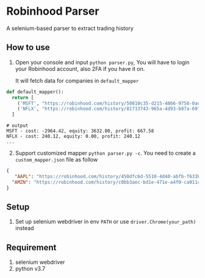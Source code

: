 # Robinhood Parser
A selenium-based parser to extract trading history

## How to use
1. Open your console and input `python parser.py`, You will have to login your Robinhood account, also 2FA if you have it on.

    It will fetch data for companies in `default_mapper` 

```python
def default_mapper():
  return [ 
    ('MSFT', "https://robinhood.com/history/50810c35-d215-4866-9758-0ada4ac79ffa"),
    ('NFLX', "https://robinhood.com/history/81733743-965a-4d93-b87a-6973cb9efd34"),
  ]
```

```
# output
MSFT - cost: -2964.42, equity: 3632.00, profit: 667.58
NFLX - cost: 240.12, equity: 0.00, profit: 240.12
...
```
2. Support customized mapper `python parser.py -c`. You need to create a `custom_mapper.json` file as follow
```json
{
   "AAPL": "https://robinhood.com/history/450dfc6d-5510-4d40-abfb-f633b7d9be3e",
  "AMZN": "https://robinhood.com/history/c0bb3aec-bd1e-471e-a4f0-ca011cbec711"
}
```

## Setup
1. Set up selenium webdriver in env `PATH` or use `driver.Chrome(your_path)` instead

## Requirement

1. selenium webdriver
2. python v3.7


